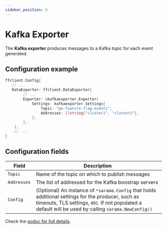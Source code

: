 ```yaml
---
sidebar_position: 6
---
```


# Kafka Exporter
The **Kafka exporter** produces messages to a Kafka topic for each event generated.

## Configuration example
```go
ffclient.Config{ 
   // ...
   DataExporter: ffclient.DataExporter{
        // ...
        Exporter: &kafkaexporter.Exporter{
			Settings: kafkaexporter.Settings{
				Topic: "go-feature-flag-events",
                Addresses: []string{"cluster1", "cluster2"},
            },
        },
    },
    // ...
}
```

## Configuration fields
| Field        | Description                                                                                                                                                                                              |
|--------------|----------------------------------------------------------------------------------------------------------------------------------------------------------------------------------------------------------|
| `Topic `     | Name of the topic on which to publish messages                                                                                                                                                           |
| `Addresses ` | The list of addressed for the Kafka boostrap servers                                                                                                                                                     |
| `Config `    | (Optional) An instance of `*sarama.Config` that holds additional settings for the producer, such as timeouts, TLS settings, etc. If not populated a default will be used by calling `sarama.NewConfig()` |                                                                                                                                         |                                                                                                                                                     |

Check the [godoc for full details](https://pkg.go.dev/github.com/thomaspoignant/go-feature-flag/exporter/kafkaexporter).
